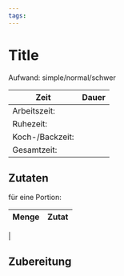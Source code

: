 ```yaml
---
tags:
---
```


# Title

Aufwand: simple/normal/schwer

Zeit | Dauer
----- | -----
Arbeitszeit: | 
Ruhezeit: | 
Koch-/Backzeit: | 
Gesamtzeit: | 

## Zutaten

für eine Portion:

Menge | Zutat
-----: | :----- 
 | 

## Zubereitung